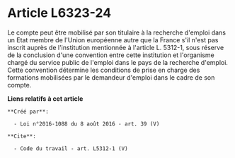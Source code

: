 # Article L6323-24

Le compte peut être mobilisé par son titulaire à la recherche d'emploi dans un Etat membre de l'Union européenne autre que la
France s'il n'est pas inscrit auprès de l'institution mentionnée à l'article L. 5312-1, sous réserve de la conclusion d'une
convention entre cette institution et l'organisme chargé du service public de l'emploi dans le pays de la recherche d'emploi.
Cette convention détermine les conditions de prise en charge des formations mobilisées par le demandeur d'emploi dans le
cadre de son compte.

**Liens relatifs à cet article**

	**Créé par**:

	  - Loi n°2016-1088 du 8 août 2016 - art. 39 (V)

	**Cite**:

	  - Code du travail - art. L5312-1 (V)
